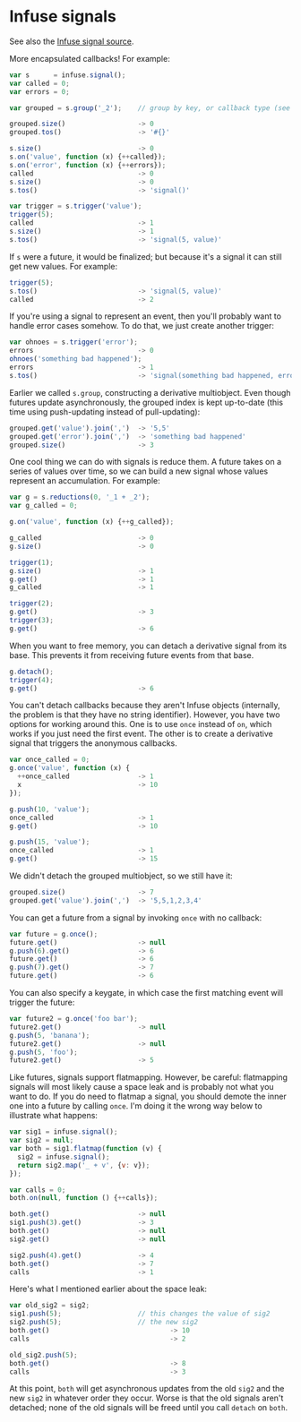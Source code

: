 # Infuse signals

See also the [Infuse signal source](signal-src.md).

More encapsulated callbacks! For example:

```js
var s      = infuse.signal();
var called = 0;
var errors = 0;
```

```js
var grouped = s.group('_2');    // group by key, or callback type (see below)
```

```js
grouped.size()                  -> 0
grouped.tos()                   -> '#{}'
```

```js
s.size()                        -> 0
s.on('value', function (x) {++called});
s.on('error', function (x) {++errors});
called                          -> 0
s.size()                        -> 0
s.tos()                         -> 'signal()'
```

```js
var trigger = s.trigger('value');
trigger(5);
called                          -> 1
s.size()                        -> 1
s.tos()                         -> 'signal(5, value)'
```

If `s` were a future, it would be finalized; but because it's a signal it can
still get new values. For example:

```js
trigger(5);
s.tos()                         -> 'signal(5, value)'
called                          -> 2
```

If you're using a signal to represent an event, then you'll probably want to
handle error cases somehow. To do that, we just create another trigger:

```js
var ohnoes = s.trigger('error');
errors                          -> 0
ohnoes('something bad happened');
errors                          -> 1
s.tos()                         -> 'signal(something bad happened, error)'
```

Earlier we called `s.group`, constructing a derivative multiobject. Even though
futures update asynchronously, the grouped index is kept up-to-date (this time
using push-updating instead of pull-updating):

```js
grouped.get('value').join(',')  -> '5,5'
grouped.get('error').join(',')  -> 'something bad happened'
grouped.size()                  -> 3
```

One cool thing we can do with signals is reduce them. A future takes on a
series of values over time, so we can build a new signal whose values represent
an accumulation. For example:

```js
var g = s.reductions(0, '_1 + _2');
var g_called = 0;
```

```js
g.on('value', function (x) {++g_called});
```

```js
g_called                        -> 0
g.size()                        -> 0
```

```js
trigger(1);
g.size()                        -> 1
g.get()                         -> 1
g_called                        -> 1
```

```js
trigger(2);
g.get()                         -> 3
trigger(3);
g.get()                         -> 6
```

When you want to free memory, you can detach a derivative signal from its base.
This prevents it from receiving future events from that base.

```js
g.detach();
trigger(4);
g.get()                         -> 6
```

You can't detach callbacks because they aren't Infuse objects (internally, the
problem is that they have no string identifier). However, you have two options
for working around this. One is to use `once` instead of `on`, which works if
you just need the first event. The other is to create a derivative signal that
triggers the anonymous callbacks.

```js
var once_called = 0;
g.once('value', function (x) {
  ++once_called                 -> 1
  x                             -> 10
});
```

```js
g.push(10, 'value');
once_called                     -> 1
g.get()                         -> 10
```

```js
g.push(15, 'value');
once_called                     -> 1
g.get()                         -> 15
```

We didn't detach the grouped multiobject, so we still have it:

```js
grouped.size()                  -> 7
grouped.get('value').join(',')  -> '5,5,1,2,3,4'
```

You can get a future from a signal by invoking `once` with no callback:

```js
var future = g.once();
future.get()                    -> null
g.push(6).get()                 -> 6
future.get()                    -> 6
g.push(7).get()                 -> 7
future.get()                    -> 6
```

You can also specify a keygate, in which case the first matching event will
trigger the future:

```js
var future2 = g.once('foo bar');
future2.get()                   -> null
g.push(5, 'banana');
future2.get()                   -> null
g.push(5, 'foo');
future2.get()                   -> 5
```

Like futures, signals support flatmapping. However, be careful: flatmapping
signals will most likely cause a space leak and is probably not what you want
to do. If you do need to flatmap a signal, you should demote the inner one into
a future by calling `once`. I'm doing it the wrong way below to illustrate what
happens:

```js
var sig1 = infuse.signal();
var sig2 = null;
var both = sig1.flatmap(function (v) {
  sig2 = infuse.signal();
  return sig2.map('_ + v', {v: v});
});
```

```js
var calls = 0;
both.on(null, function () {++calls});
```

```js
both.get()                      -> null
sig1.push(3).get()              -> 3
both.get()                      -> null
sig2.get()                      -> null
```

```js
sig2.push(4).get()              -> 4
both.get()                      -> 7
calls                           -> 1
```

Here's what I mentioned earlier about the space leak:

```js
var old_sig2 = sig2;
sig1.push(5);                   // this changes the value of sig2
sig2.push(5);                   // the new sig2
both.get()                              -> 10
calls                                   -> 2
```

```js
old_sig2.push(5);
both.get()                              -> 8
calls                                   -> 3
```

At this point, `both` will get asynchronous updates from the old `sig2` and the
new `sig2` in whatever order they occur. Worse is that the old signals aren't
detached; none of the old signals will be freed until you call `detach` on
`both`.
